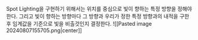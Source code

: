 Spot Lighting을 구현하기 위해서는 위치를 중심으로 빛이 향하는 특정 방향을 정해야한다. 그리고 빛이 향하는 방향마다 그 방향과 우리가 정한 특정 방향과의 내적을 구한 후 임계값을 기준으로 빛을 비출것인지 결정한다.
![[Pasted image 20240807155705.png|center]]
